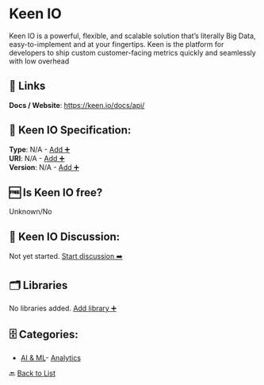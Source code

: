 # Keen IO

Keen IO is a powerful, flexible, and scalable solution that’s literally Big Data, easy-to-implement and at your fingertips. Keen is the platform for developers to ship custom customer-facing metrics quickly and seamlessly with low overhead

##  🔗 Links
**Docs / Website**: https://keen.io/docs/api/

## 🧬 Keen IO Specification:
**Type**: N/A - [Add ➕](https://github.com/apis-list/apis-list/edit/main/apis/keen-io/keen-io.yaml)  
**URI**: N/A - [Add ➕](https://github.com/apis-list/apis-list/edit/main/apis/keen-io/keen-io.yaml)  
**Version**: N/A - [Add ➕](https://github.com/apis-list/apis-list/edit/main/apis/keen-io/keen-io.yaml)

## 🆓 Is Keen IO free?
 Unknown/No 

## 💬 Keen IO Discussion:
Not yet started. [Start discussion ➡️](https://github.com/apis-list/apis-list/discussions/new)

## 🗂️ Libraries

No libraries added. [Add library ➕](https://github.com/apis-list/apis-list/edit/main/apis/keen-io/keen-io.yaml)    


## 🗄️ Categories:
- [AI & ML](https://github.com/apis-list/apis-list#ai--ml-)- [Analytics](https://github.com/apis-list/apis-list#analytics-)

🔙  [Back to List](https://github.com/apis-list/apis-list)
